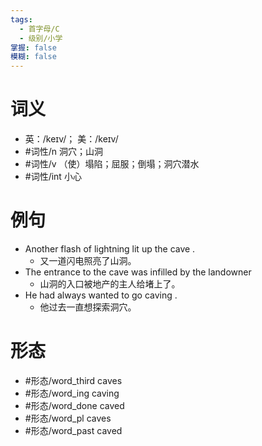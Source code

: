 ```yaml
---
tags:
  - 首字母/C
  - 级别/小学
掌握: false
模糊: false
---
```

# 词义
- 英：/keɪv/； 美：/keɪv/
- #词性/n  洞穴；山洞
- #词性/v  （使）塌陷；屈服；倒塌；洞穴潜水
- #词性/int  小心
# 例句
- Another flash of lightning lit up the cave .
	- 又一道闪电照亮了山洞。
- The entrance to the cave was infilled by the landowner
	- 山洞的入口被地产的主人给堵上了。
- He had always wanted to go caving .
	- 他过去一直想探索洞穴。
# 形态
- #形态/word_third caves
- #形态/word_ing caving
- #形态/word_done caved
- #形态/word_pl caves
- #形态/word_past caved

